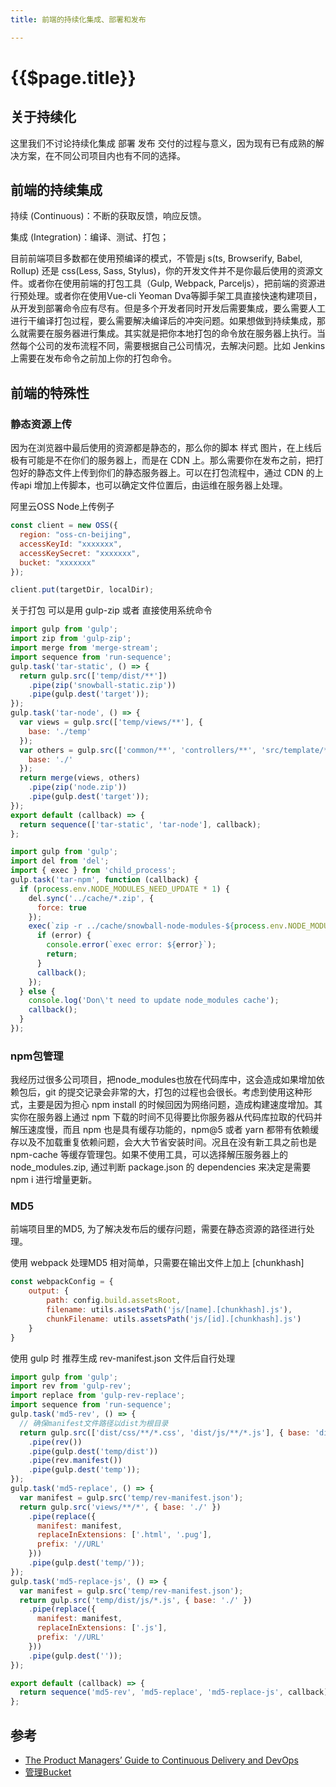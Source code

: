 ```yaml
---
title: 前端的持续化集成、部署和发布

---
```


# {{$page.title}}

## 关于持续化

这里我们不讨论持续化集成 部署 发布 交付的过程与意义，因为现有已有成熟的解决方案，在不同公司项目内也有不同的选择。

## 前端的持续集成

持续 (Continuous)：不断的获取反馈，响应反馈。

集成 (Integration)：编译、测试、打包；

目前前端项目多数都在使用预编译的模式，不管是j s(ts, Browserify, Babel, Rollup) 还是 css(Less, Sass, Stylus)，你的开发文件并不是你最后使用的资源文件。或者你在使用前端的打包工具（Gulp, Webpack, Parceljs），把前端的资源进行预处理。或者你在使用Vue-cli Yeoman Dva等脚手架工具直接快速构建项目，从开发到部署命令应有尽有。但是多个开发者同时开发后需要集成，要么需要人工进行干编译打包过程，要么需要解决编译后的冲突问题。如果想做到持续集成，那么就需要在服务器进行集成。其实就是把你本地打包的命令放在服务器上执行。当然每个公司的发布流程不同，需要根据自己公司情况，去解决问题。比如 Jenkins 上需要在发布命令之前加上你的打包命令。

## 前端的特殊性

### 静态资源上传

因为在浏览器中最后使用的资源都是静态的，那么你的脚本 样式 图片，在上线后极有可能是不在你们的服务器上，而是在 CDN 上。那么需要你在发布之前，把打包好的静态文件上传到你们的静态服务器上。可以在打包流程中，通过 CDN 的上传api 增加上传脚本，也可以确定文件位置后，由运维在服务器上处理。

阿里云OSS Node上传例子

```js
const client = new OSS({
  region: "oss-cn-beijing",
  accessKeyId: "xxxxxxx",
  accessKeySecret: "xxxxxxx",
  bucket: "xxxxxxx"
});

client.put(targetDir, localDir);
```

关于打包 可以是用 gulp-zip 或者 直接使用系统命令

```js
import gulp from 'gulp';
import zip from 'gulp-zip';
import merge from 'merge-stream';
import sequence from 'run-sequence';
gulp.task('tar-static', () => {
  return gulp.src(['temp/dist/**'])
    .pipe(zip('snowball-static.zip'))
    .pipe(gulp.dest('target'));
});
gulp.task('tar-node', () => {
  var views = gulp.src(['temp/views/**'], {
    base: './temp'
  });
  var others = gulp.src(['common/**', 'controllers/**', 'src/template/**', 'src/less/ui/iconfont.less', 'service/**', 'node_modules/**', 'middlewares/**', 'routes/**', 'app.js', 'boot.js', 'process.json', 'package.json', 'config/**'], {
    base: './'
  });
  return merge(views, others)
    .pipe(zip('node.zip'))
    .pipe(gulp.dest('target'));
});
export default (callback) => {
  return sequence(['tar-static', 'tar-node'], callback);
};
```

```js
import gulp from 'gulp';
import del from 'del';
import { exec } from 'child_process';
gulp.task('tar-npm', function (callback) {
  if (process.env.NODE_MODULES_NEED_UPDATE * 1) {
    del.sync('../cache/*.zip', {
      force: true
    });
    exec(`zip -r ../cache/snowball-node-modules-${process.env.NODE_MODULES_CURRENR_MD5}.zip ./node_modules`, { maxBuffer: 'Infinity' }, (error) => {
      if (error) {
        console.error(`exec error: ${error}`);
        return;
      }
      callback();
    });
  } else {
    console.log('Don\'t need to update node_modules cache');
    callback();
  }
});
```


### npm包管理

我经历过很多公司项目，把node_modules也放在代码库中，这会造成如果增加依赖包后，git 的提交记录会非常的大，打包的过程也会很长。考虑到使用这种形式，主要是因为担心 npm install 的时候回因为网络问题，造成构建速度增加。其实你在服务器上通过 npm 下载的时间不见得要比你服务器从代码库拉取的代码并解压速度慢，而且 npm 也是具有缓存功能的，npm@5 或者 yarn 都带有依赖缓存以及不加载重复依赖问题，会大大节省安装时间。况且在没有新工具之前也是 npm-cache 等缓存管理包。如果不使用工具，可以选择解压服务器上的 node_modules.zip, 通过判断 package.json 的 dependencies 来决定是需要 npm i 进行增量更新。

### MD5 

前端项目里的MD5, 为了解决发布后的缓存问题，需要在静态资源的路径进行处理。

使用 webpack 处理MD5 相对简单，只需要在输出文件上加上 [chunkhash]

```js
const webpackConfig = {
    output: {
        path: config.build.assetsRoot,
        filename: utils.assetsPath('js/[name].[chunkhash].js'),
        chunkFilename: utils.assetsPath('js/[id].[chunkhash].js')
    }
}
```

使用 gulp 时 推荐生成 rev-manifest.json 文件后自行处理

```js
import gulp from 'gulp';
import rev from 'gulp-rev';
import replace from 'gulp-rev-replace';
import sequence from 'run-sequence';
gulp.task('md5-rev', () => {
  // 确保manifest文件路径以dist为根目录
  return gulp.src(['dist/css/**/*.css', 'dist/js/**/*.js'], { base: 'dist' })
    .pipe(rev())
    .pipe(gulp.dest('temp/dist'))
    .pipe(rev.manifest())
    .pipe(gulp.dest('temp'));
});
gulp.task('md5-replace', () => {
  var manifest = gulp.src('temp/rev-manifest.json');
  return gulp.src('views/**/*', { base: './' })
    .pipe(replace({
      manifest: manifest,
      replaceInExtensions: ['.html', '.pug'],
      prefix: '//URL'
    }))
    .pipe(gulp.dest('temp/'));
});
gulp.task('md5-replace-js', () => {
  var manifest = gulp.src('temp/rev-manifest.json');
  return gulp.src('temp/dist/js/*.js', { base: './' })
    .pipe(replace({
      manifest: manifest,
      replaceInExtensions: ['.js'],
      prefix: '//URL'
    }))
    .pipe(gulp.dest(''));
});

export default (callback) => {
  return sequence('md5-rev', 'md5-replace', 'md5-replace-js', callback);
};

```
## 参考

+ [The Product Managers’ Guide to Continuous Delivery and DevOps](https://www.mindtheproduct.com/2016/02/what-the-hell-are-ci-cd-and-devops-a-cheatsheet-for-the-rest-of-us/)
+ [管理Bucket](https://help.aliyun.com/document_detail/32071.html?spm=5176.11065259.1996646101.searchclickresult.33c4506186BWui)

